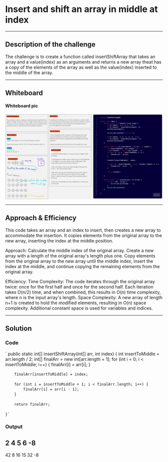 # Insert and shift an array in middle at index

---

## Description of the challenge 

The challenge is to create a function called insertShiftArray that takes an array and a value(index) as an arguments and returns a new array theat has a copy of the elements of the array as well as the value(index) inserted to the middle of the array.

---

## Whiteboard 

#### Whiteboard pic

![](img/CC.jpg)

---

## Approach & Efficiency

This code takes an array and an index to insert, then creates a new array to accommodate the insertion. It copies elements from the original array to the new array, inserting the index at the middle position.

Approach: 
Calculate the middle index of the original array. Create a new array with a length of the original array's length plus one. Copy elements from the original array to the new array until the middle index, insert the index at the middle, and continue copying the remaining elements from the original array.

Efficiency:
Time Complexity: The code iterates through the original array twice: once for the first half and once for the second half. Each iteration takes O(n/2) time, and when combined, this results in O(n) time complexity, where n is the input array's length.
Space Complexity: A new array of length n+1 is created to hold the modified elements, resulting in O(n) space complexity. Additional constant space is used for variables and indices.

---

## Solution

### Code

`    public static int[] insertShiftArray(int[] arr, int index) {
        int insertToMiddle = arr.length / 2;
        int[] finalArr = new int[arr.length + 1];
        for (int i = 0; i < insertToMiddle; i++) {
            finalArr[i] = arr[i];
        }

        finalArr[insertToMiddle] = index;

        for (int i = insertToMiddle + 1; i < finalArr.length; i++) {
            finalArr[i] = arr[i - 1];
        }

        return finalArr;

    }`

### Output

2 4 5 6 -8 
---------
42 8 16 15 32 -8 
